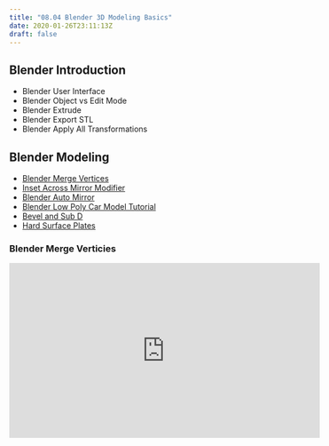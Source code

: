 ```yaml
---
title: "08.04 Blender 3D Modeling Basics"
date: 2020-01-26T23:11:13Z
draft: false
---
```


## Blender Introduction

- Blender User Interface
- Blender Object vs Edit Mode
- Blender Extrude
- Blender Export STL
- Blender Apply All Transformations

## Blender Modeling

- [Blender Merge Vertices](https://youtu.be/Jipi8XjDwsc)
- [Inset Across Mirror Modifier](https://youtu.be/FWhQdcOmP_8)
- [Blender Auto Mirror](https://youtu.be/f7UeiFP0Gvc)
- [Blender Low Poly Car Model Tutorial](https://youtu.be/zvAXVnefhy8)
- [Bevel and Sub D](https://youtu.be/R73wtu1Ixnw)
- [Hard Surface Plates](https://youtu.be/HGdw5ywWxQI)

<div class="video-grid">

<div class="video-card">

### Blender Merge Verticies

<div class="iframe-16-9-container">
<iframe class="youTubeIframe" width="560" height="315" src="https://www.youtube.com/embed/Jipi8XjDwsc?rel=0" title="YouTube video player" frameborder="0" allow="accelerometer; autoplay; clipboard-write; encrypted-media; gyroscope; picture-in-picture; web-share" allowfullscreen></iframe>
</div>
</div>

</div>
